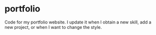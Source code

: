 # portfolio
Code for my portfolio website. I update it when I obtain a new skill, add a new project, or when I want to change the style.
